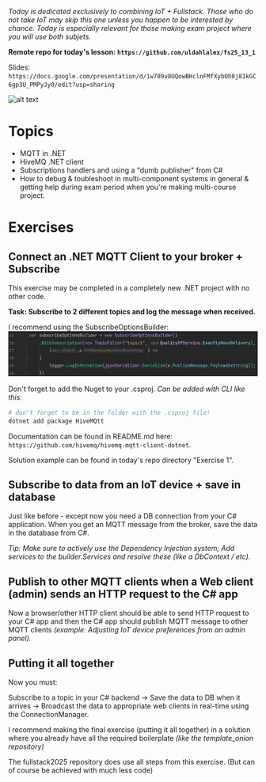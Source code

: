 *Today is dedicated exclusively to combining IoT + Fullstack. Those who do not take IoT may skip this one unless you happen to be interested by chance. Today is especially relevant for those making exam project where you will use both subjets.*

**Remote repo for today's lesson: `https://github.com/uldahlalex/fs25_13_1`**

Slides: `https://docs.google.com/presentation/d/1w789v8UQowBHclnFMfXybOh0j81kGC6gp3U_PMPyJy0/edit?usp=sharing`

![alt text](https://pbs.twimg.com/media/EyVg59uWgAIjRc5.jpg)
# Topics
- MQTT in .NET
- HiveMQ .NET client
- Subscriptions handlers and using a "dumb publisher" from C#
- How to debug & toubleshoot in multi-component systems in general & getting help during exam period when you're making multi-course project.


# Exercises

## Connect an .NET MQTT Client to your broker + Subscribe

This exercise may be completed in a completely new .NET project with no other code.

**Task: Subscribe to 2 different topics and log the message when received.** 

I recommend using the SubscribeOptionsBuilder:
![alt text](assets/example.png)

Don't forget to add the Nuget to your .csproj. *Can be added with CLI like this:*

```bash
# don't forget to be in the folder with the .csproj file!
dotnet add package HiveMQtt 
```

Documentation can be found in README.md here: `https://github.com/hivemq/hivemq-mqtt-client-dotnet`.

Solution example can be found in today's repo directory "Exercise 1".

## Subscribe to data from an IoT device + save in database

Just like before - except now you need a DB connection from your C# application. When you get an MQTT message from the broker, save the data in the database from C#.

*Tip: Make sure to actively use the Dependency Injection system; Add services to the builder.Services and resolve these (like a DbContext / etc).*

## Publish to other MQTT clients when a Web client (admin) sends an HTTP request to the C# app

Now a browser/other HTTP client should be able to send HTTP request to your C# app and then the C# app should publish MQTT message to other MQTT clients *(example: Adjusting IoT device preferences from an admin panel).*

## Putting it all together

Now you must:

Subscribe to a topic in your C# backend -> Save the data to DB when it arrives -> Broadcast the data to appropriate web clients in real-time using the ConnectionManager.

I recommend making the final exercise (putting it all together) in a solution where you already have all the required boilerplate *(like the template_onion repository)*

The fullstack2025 repository does use all steps from this exercise. (But can of course be achieved with much less code)